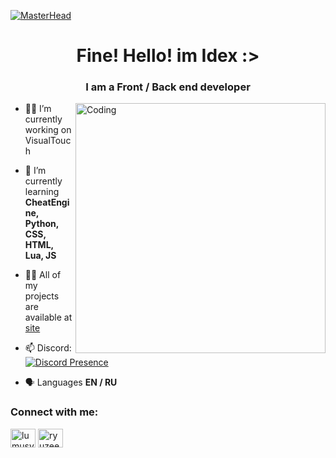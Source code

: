 [![MasterHead](https://i.pinimg.com/originals/8a/8e/c8/8a8ec8ab72335557a0c7a40af55d58fc.jpg)](thefilin00.temp.swtest.ru)
<h1 align="center">Fine! Hello! im Idex :></h1>
<h3 align="center">I am a Front / Back end developer</h3>
<img align="right" alt="Coding" width="400" src="https://i.pinimg.com/564x/0d/ba/8f/0dba8fc91cc972fac26d70a46c01376f.jpg">

- 👨‍💻 I’m currently working on VisualTouch

- 📓 I’m currently learning **CheatEngine, Python, CSS, HTML, Lua, JS**

- 👨‍💻 All of my projects are available at [site](https://wa1alex.github.io/VisualTouch.Idex/)

- 📫 Discord:
  [![Discord Presence](https://lanyard.cnrad.dev/api/964433183401713714?idleMessage=「✦Rivi?🥺👉👈✦」)](https://discord.com/users/964433183401713714)
  
- 🗣️ Languages **EN / RU**
<h3 align="left">Connect with me:</h3>
<p align="left">
<a href="[https://www.youtube.com/Wa1alex](https://www.youtube.com/@Wa1aIex)" target="blank"><img align="center" src="https://raw.githubusercontent.com/rahuldkjain/github-profile-readme-generator/master/src/images/icons/Social/youtube.svg" alt="lumusy2k" height="30" width="40" /></a>
<a href="[https://discord.gg/](https://discord.gg/QgUVjndU)" target="blank"><img align="center" src="https://raw.githubusercontent.com/rahuldkjain/github-profile-readme-generator/master/src/images/icons/Social/discord.svg" alt="ryuzeen._" height="30" width="40" /></a>
</p>
